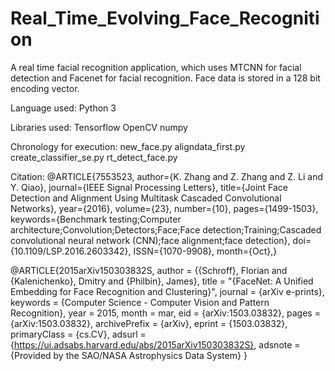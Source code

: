 # Real_Time_Evolving_Face_Recognition
A real time facial recognition application, which uses MTCNN for facial detection and Facenet for facial recognition. Face data is stored in a 128 bit encoding vector.

Language used: Python 3

Libraries used:
Tensorflow
OpenCV
numpy

Chronology for execution:
new_face.py
aligndata_first.py
create_classifier_se.py
rt_detect_face.py


Citation:
@ARTICLE{7553523, 
author={K. Zhang and Z. Zhang and Z. Li and Y. Qiao}, 
journal={IEEE Signal Processing Letters}, 
title={Joint Face Detection and Alignment Using Multitask Cascaded Convolutional Networks}, 
year={2016}, 
volume={23}, 
number={10}, 
pages={1499-1503}, 
keywords={Benchmark testing;Computer architecture;Convolution;Detectors;Face;Face detection;Training;Cascaded convolutional neural network (CNN);face alignment;face detection}, 
doi={10.1109/LSP.2016.2603342}, 
ISSN={1070-9908}, 
month={Oct},}

@ARTICLE{2015arXiv150303832S,
       author = {{Schroff}, Florian and {Kalenichenko}, Dmitry and {Philbin}, James},
        title = "{FaceNet: A Unified Embedding for Face Recognition and Clustering}",
      journal = {arXiv e-prints},
     keywords = {Computer Science - Computer Vision and Pattern Recognition},
         year = 2015,
        month = mar,
          eid = {arXiv:1503.03832},
        pages = {arXiv:1503.03832},
archivePrefix = {arXiv},
       eprint = {1503.03832},
 primaryClass = {cs.CV},
       adsurl = {https://ui.adsabs.harvard.edu/abs/2015arXiv150303832S},
      adsnote = {Provided by the SAO/NASA Astrophysics Data System}
}
